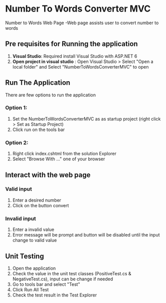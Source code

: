 # Number To Words Converter MVC

Number to Words Web Page
-Web page assists user to convert number to words

## Pre requisites for Running the application

1. **Visual Studio**: Required install Visual Studio with ASP.NET 6
2. **Open project in visual studio** : Open Visual Studio > Select "Open a local folder" and Select "NumberToWordsConverterMVC" to open

## Run The Application
There are few options to run the application
### Option 1:
1. Set the NumberToWordsConverterMVC as as startup project (right click > Set as Startup Project)
2. Click run on the tools bar

### Option 2:
1. Right click index.cshtml from the solution Explorer 
2. Select "Browse With ..." one of your browser

## Interact with the web page
### Valid input
1. Enter a desired number
2. Click on the button convert

### Invalid input
1. Enter a invalid value
2. Error message will be prompt and button will be disabled until the input change to valid value

## Unit Testing

1. Open the application
2. Check the value in the unit test classes (PositiveTest.cs & NegativeTest.cs), input can be change if needed
3. Go to tools bar and select "Test"
4. Click Run All Test
5. Check the test result in the Test Explorer
